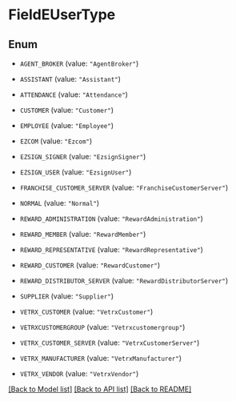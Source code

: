 # FieldEUserType

## Enum


* `AGENT_BROKER` (value: `"AgentBroker"`)

* `ASSISTANT` (value: `"Assistant"`)

* `ATTENDANCE` (value: `"Attendance"`)

* `CUSTOMER` (value: `"Customer"`)

* `EMPLOYEE` (value: `"Employee"`)

* `EZCOM` (value: `"Ezcom"`)

* `EZSIGN_SIGNER` (value: `"EzsignSigner"`)

* `EZSIGN_USER` (value: `"EzsignUser"`)

* `FRANCHISE_CUSTOMER_SERVER` (value: `"FranchiseCustomerServer"`)

* `NORMAL` (value: `"Normal"`)

* `REWARD_ADMINISTRATION` (value: `"RewardAdministration"`)

* `REWARD_MEMBER` (value: `"RewardMember"`)

* `REWARD_REPRESENTATIVE` (value: `"RewardRepresentative"`)

* `REWARD_CUSTOMER` (value: `"RewardCustomer"`)

* `REWARD_DISTRIBUTOR_SERVER` (value: `"RewardDistributorServer"`)

* `SUPPLIER` (value: `"Supplier"`)

* `VETRX_CUSTOMER` (value: `"VetrxCustomer"`)

* `VETRXCUSTOMERGROUP` (value: `"Vetrxcustomergroup"`)

* `VETRX_CUSTOMER_SERVER` (value: `"VetrxCustomerServer"`)

* `VETRX_MANUFACTURER` (value: `"VetrxManufacturer"`)

* `VETRX_VENDOR` (value: `"VetrxVendor"`)


[[Back to Model list]](../README.md#documentation-for-models) [[Back to API list]](../README.md#documentation-for-api-endpoints) [[Back to README]](../README.md)


